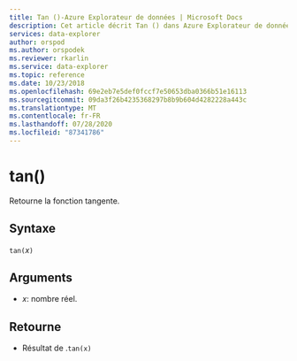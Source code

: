 ```yaml
---
title: Tan ()-Azure Explorateur de données | Microsoft Docs
description: Cet article décrit Tan () dans Azure Explorateur de données.
services: data-explorer
author: orspod
ms.author: orspodek
ms.reviewer: rkarlin
ms.service: data-explorer
ms.topic: reference
ms.date: 10/23/2018
ms.openlocfilehash: 69e2eb7e5def0fccf7e50653dba0366b51e16113
ms.sourcegitcommit: 09da3f26b4235368297b8b9b604d4282228a443c
ms.translationtype: MT
ms.contentlocale: fr-FR
ms.lasthandoff: 07/28/2020
ms.locfileid: "87341786"
---
```

# <a name="tan"></a>tan()

Retourne la fonction tangente.

## <a name="syntax"></a>Syntaxe

`tan(`*x*`)`

## <a name="arguments"></a>Arguments

* *x*: nombre réel.

## <a name="returns"></a>Retourne

* Résultat de .`tan(x)`